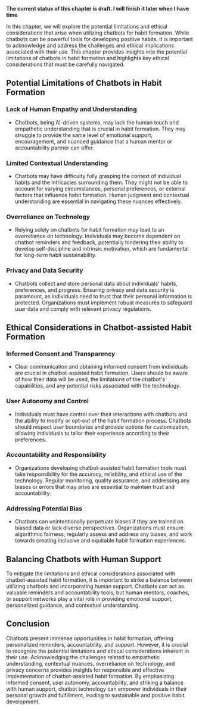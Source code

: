 **The current status of this chapter is draft. I will finish it later when I have time**

In this chapter, we will explore the potential limitations and ethical considerations that arise when utilizing chatbots for habit formation. While chatbots can be powerful tools for developing positive habits, it is important to acknowledge and address the challenges and ethical implications associated with their use. This chapter provides insights into the potential limitations of chatbots in habit formation and highlights key ethical considerations that must be carefully navigated.

Potential Limitations of Chatbots in Habit Formation
----------------------------------------------------

### Lack of Human Empathy and Understanding

* Chatbots, being AI-driven systems, may lack the human touch and empathetic understanding that is crucial in habit formation. They may struggle to provide the same level of emotional support, encouragement, and nuanced guidance that a human mentor or accountability partner can offer.

### Limited Contextual Understanding

* Chatbots may have difficulty fully grasping the context of individual habits and the intricacies surrounding them. They might not be able to account for varying circumstances, personal preferences, or external factors that influence habit formation. Human judgment and contextual understanding are essential in navigating these nuances effectively.

### Overreliance on Technology

* Relying solely on chatbots for habit formation may lead to an overreliance on technology. Individuals may become dependent on chatbot reminders and feedback, potentially hindering their ability to develop self-discipline and intrinsic motivation, which are fundamental for long-term habit sustainability.

### Privacy and Data Security

* Chatbots collect and store personal data about individuals' habits, preferences, and progress. Ensuring privacy and data security is paramount, as individuals need to trust that their personal information is protected. Organizations must implement robust measures to safeguard user data and comply with relevant privacy regulations.

Ethical Considerations in Chatbot-assisted Habit Formation
----------------------------------------------------------

### Informed Consent and Transparency

* Clear communication and obtaining informed consent from individuals are crucial in chatbot-assisted habit formation. Users should be aware of how their data will be used, the limitations of the chatbot's capabilities, and any potential risks associated with the technology.

### User Autonomy and Control

* Individuals must have control over their interactions with chatbots and the ability to modify or opt-out of the habit formation process. Chatbots should respect user boundaries and provide options for customization, allowing individuals to tailor their experience according to their preferences.

### Accountability and Responsibility

* Organizations developing chatbot-assisted habit formation tools must take responsibility for the accuracy, reliability, and ethical use of the technology. Regular monitoring, quality assurance, and addressing any biases or errors that may arise are essential to maintain trust and accountability.

### Addressing Potential Bias

* Chatbots can unintentionally perpetuate biases if they are trained on biased data or lack diverse perspectives. Organizations must ensure algorithmic fairness, regularly assess and address any biases, and work towards creating inclusive and equitable habit formation experiences.

Balancing Chatbots with Human Support
-------------------------------------

To mitigate the limitations and ethical considerations associated with chatbot-assisted habit formation, it is important to strike a balance between utilizing chatbots and incorporating human support. Chatbots can act as valuable reminders and accountability tools, but human mentors, coaches, or support networks play a vital role in providing emotional support, personalized guidance, and contextual understanding.

Conclusion
----------

Chatbots present immense opportunities in habit formation, offering personalized reminders, accountability, and support. However, it is crucial to recognize the potential limitations and ethical considerations inherent in their use. Acknowledging the challenges related to empathetic understanding, contextual nuances, overreliance on technology, and privacy concerns provides insights for responsible and effective implementation of chatbot-assisted habit formation. By emphasizing informed consent, user autonomy, accountability, and striking a balance with human support, chatbot technology can empower individuals in their personal growth and fulfillment, leading to sustainable and positive habit development.
